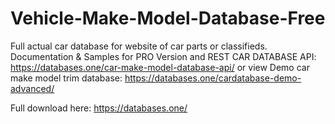 # Vehicle-Make-Model-Database-Free
Full actual car database for website of car parts or classifieds. 
Documentation & Samples for PRO Version and REST CAR DATABASE API:
 https://databases.one/car-make-model-database-api/ 
 or view Demo car make model trim database: https://databases.one/cardatabase-demo-advanced/

Full download here: https://databases.one/